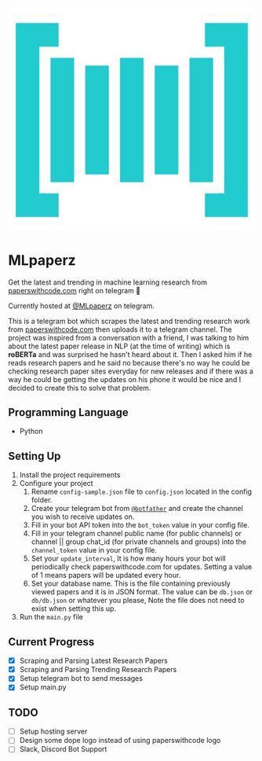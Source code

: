 ![paperswithcode.com logo](img/pwc.png)
# MLpaperz

Get the latest and trending in machine learning research from [paperswithcode.com](https://paperswithcode.com) right on telegram 🙂

Currently hosted at [@MLpaperz](https://t.me/MLpaperz) on telegram.

This is a telegram bot which scrapes the latest and trending research work from [paperswithcode.com](https://paperswithcode.com) then uploads it to a telegram channel. The project was inspired from a conversation with a friend, I was talking to him about the latest paper release in NLP (at the time of writing) which is **roBERTa** and was surprised he hasn't heard about it. Then I asked him if he reads research papers and he said no because there's no way he could be checking research paper sites everyday for new releases and if there was a way he could be getting the updates on his phone it would be nice and I decided to create this to solve that problem.

## Programming Language
* Python

## Setting Up
1. Install the project requirements
2. Configure your project
   1. Rename `config-sample.json` file to `config.json` located in the config folder.
   2. Create your telegram bot from [`@botfather`](https://t.me/botfather) and create the channel you wish to receive updates on.
   3. Fill in your bot API token into the `bot_token` value in your config file.
   4. Fill in your telegram channel public name (for public channels) or channel || group chat_id (for private channels and groups) into the `channel_token` value in your config file.
   5. Set your `update_interval`, It is how many hours your bot will periodically check paperswithcode.com for updates. Setting a value of 1 means papers will be updated every hour.
   6. Set your database name. This is the file containing previously viewed papers and it is in JSON format. The value can be `db.json` or `db/db.json` or whatever you please, Note the file does not need to exist when setting this up.
3. Run the `main.py` file

## Current Progress
* [x] Scraping and Parsing Latest Research Papers
* [x] Scraping and Parsing Trending Research Papers
* [x] Setup telegram bot to send messages
* [x] Setup main.py

## TODO
* [ ] Setup hosting server
* [ ] Design some dope logo instead of using paperswithcode logo
* [ ] Slack, Discord Bot Support
